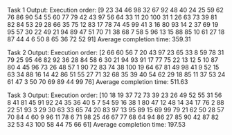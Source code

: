 Task 1 Output:
Execution order: [9 23 34 46 98 32 67 92 48 40 24 25 59 62 76 86 90 54 55 60 77 79 42 43 97 56 64 33 11 20 100 31 1 26 63 73 39 81 82 84 53 29 28 66 35 75 12 83 17 78 74 45 99 41 3 16 80 93 14 2 37 69 19 95 57 30 22 49 21 94 89 47 51 70 71 38 68 7 58 5 96 13 15 88 85 10 61 27 18 87 44 4 6 50 8 65 36 72 52 91]
Average completion time: 359.31

Task 2 Output:
Execution order: [2 66 60 56 7 20 43 97 23 65 33 8 59 78 31 79 25 95 46 82 92 36 28 84 58 6 30 21 94 93 91 17 77 75 22 13 12 5 10 87 80 4 45 96 73 26 48 57 1 90 72 83 74 38 100 19 64 67 81 49 98 41 9 52 15 63 34 88 16 14 42 86 51 55 27 71 32 68 35 39 40 54 62 29 18 85 11 37 53 24 61 47 3 50 70 69 89 44 99 76]
Average completion time: 511.63

Task 3 Output:
Execution order: [10 18 19 37 72 73 39 23 26 49 52 55 31 56 8 41 81 45 91 92 24 35 36 40 5 7 54 59 16 38 1 80 47 12 48 14 34 17 76 2 88 22 51 93 3 29 30 63 33 65 74 20 83 97 13 95 89 15 69 99 79 21 62 50 28 57 70 84 4 60 9 96 11 78 6 71 98 25 46 67 77 68 64 94 86 27 85 90 42 87 82 32 53 43 100 58 44 75 66 61]
Average completion time: 197.53
